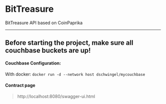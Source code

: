 # BitTreasure
BitTreasure API based on CoinPaprika

------------
## Before starting the project, make sure all couchbase buckets are up!

#### Couchbase Configuration:

With docker:
`docker run -d --network host dschwingel/mycouchbase `

#### Contract page
> http://localhost:8080/swagger-ui.html

